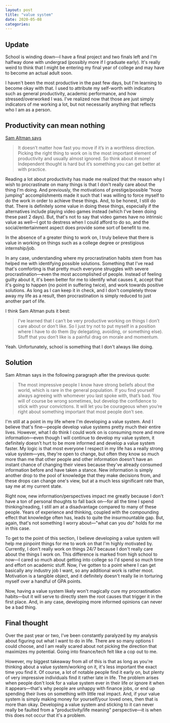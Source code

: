 ```yaml
---
layout: post
title: "value system"
date: 2020-05-08
categories:
---
```

## Update
School is winding down––I have a final project and two finals left and I'm halfway done with undergrad (possibly more if I graduate early). It's really weird to think that I might be entering my final year of college and may have to become an actual adult soon.

I haven't been the most productive in the past few days, but I'm learning to become okay with that. I used to attribute my self-worth with indicators such as general productivity, academic performance, and how stressed/overworked I was. I've realized now that those are just simply indicators of me working a lot, but not necessarily anything that reflects who I am as a person.

## Productivity can mean nothing
[Sam Altman says](https://blog.samaltman.com/productivity)
>It doesn’t matter how fast you move if it’s in a worthless direction.  Picking the right thing to work on is the most important element of productivity and usually almost ignored.  So think about it more!  Independent thought is hard but it’s something you can get better at with practice.

Reading a lot about productivity has made me realized that the reason why I wish to procrastinate on many things is that I don't really care about the thing I'm doing. And previously, the motivations of prestige/possible "hoop jumping" accomplishments made it such that I was willing to force myself to do the work in order to achieve these things. And, to be honest, I still do that. There is definitely some value in doing these things, especially if the alternatives include playing video games instead (which I've been doing these past 2 days). But, that's not to say that video games have no intrinsic value as well––I got to destress when I could afford to do so, and the social/entertainment aspect does provide some sort of benefit to me.

In the absence of a greater thing to work on, I truly believe that there is value in working on things such as a college degree or prestigious internship/job.

In any case, understanding where my procrastination habits stem from has helped me with identifying possible solutions. Something that I've read that's comforting is that pretty much everyone struggles with severe procrastination––even the most accomplished of people. Instead of feeling guilty about it, it's been better for me to identify what causes it, accept that it's going to happen (no point in suffering twice), and work towards positive solutions. As long as I can keep it in check, and I don't completely throw away my life as a result, then procrastination is simply reduced to just another part of life.

I think Sam Altman puts it best:
>I’ve learned that I can’t be very productive working on things I don’t care about or don’t like.  So I just try not to put myself in a position where I have to do them (by delegating, avoiding, or something else).  Stuff that you don’t like is a painful drag on morale and momentum.

Yeah. Unfortunately, school is something that I don't always like doing.

## Solution
Sam Altman says in the following paragraph after the previous quote:
>The most impressive people I know have strong beliefs about the world, which is rare in the general population.  If you find yourself always agreeing with whomever you last spoke with, that’s bad.  You will of course be wrong sometimes, but develop the confidence to stick with your convictions.  It will let you be courageous when you’re right about something important that most people don’t see.

I'm still at a point in my life where I'm developing a value system. And I believe that's fine––people develop value systems pretty much their entire lives. However, what I do think I could work on is consuming more and more information––even though I will continue to develop my value system, it definitely doesn't hurt to be more informed and develop a value system faster. My logic is that most everyone I respect in my life has a really strong value system––yes, they're open to change, but often they know so much more than me that other people and other information doesn't have an instant chance of changing their views because they've already consumed information before and have taken a stance. New information is simply another drop to the pool of knowledge that they make decisions from, and these drops can change one's view, but at a much less significant rate than, say me at my current state.

Right now, new information/perspectives impact me greatly because I don't have a ton of personal thoughts to fall back on––for all the time I spend thinking/reading, I still am at a disadvantage compared to many of these people. Years of experience and thinking, coupled with the compounding effect that knowledge often has, leads to quite the insurmountable gap. But, again, that's not something I worry about––"what can you do" holds for me in this case.

To get to the point of this section, I believe developing a value system will help me pinpoint things for me to work on that I'm highly motivated by. Currently, I don't really work on things 24/7 because I don't really care about the things I work on. This difference is marked from high school to now––I cared so much about getting into college so I'd spend so much time and effort on academic stuff. Now, I've gotten to a point where I can get basically any industry job I want, so any additional work is rather moot. Motivation is a tangible object, and it definitely doesn't really lie in torturing myself over a handful of GPA points.

Now, having a value system likely won't magically cure my procrastination habits––but it will serve to directly stem the root causes that trigger it in the first place. And, in any case, developing more informed opinions can never be a bad thing.

## Final thought
Over the past year or two, I've been constantly paralyzed by my analysis about figuring out what I want to do in life. There are so many options I could choose, and I am really scared about not picking the direction that maximizes my potential. Going into finance/tech felt like a cop out to me.

However, my biggest takeaway from all of this is that as long as you're thinking about a value system/working on it, it's less important the exact time you find it. Of course, a lot of notable people find it early on, but plenty of very impressive individuals find it rather late in life. The problem arises when people don't look for a value system ever in their life or ignore it when it appears––that's why people are unhappy with finance jobs, or end up spending their lives on something with little real impact. And, if your value system is simply making money for yourself/your loved ones, then that is more than okay. Developing a value system and sticking to it can never really be faulted from a "productivity/life meaning" perspective––it is when this does not occur that it's a problem.